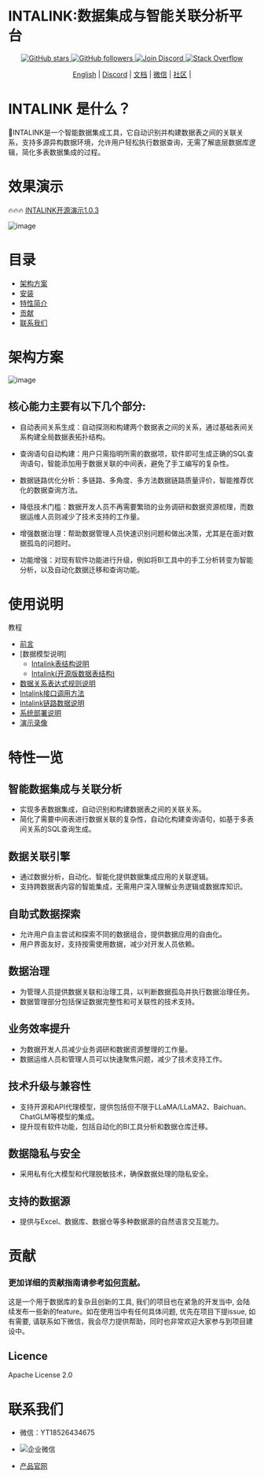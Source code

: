 # INTALINK:数据集成与智能关联分析平台


<p align="center">
  <a href="https://github.com/yt-data/intalink/stargazers">
    <img src="https://img.shields.io/github/stars/yt-data/intalink.svg?style=social&label=Stars" alt="GitHub stars"/>
  </a>
  <a href="https://github.com/yt-data?tab=followers">
    <img src="https://img.shields.io/github/followers/yt-data.svg?style=social&label=Follow" alt="GitHub followers"/>
  </a>
  <a href="https://discord.gg/n53PxSrh">
    <img src="https://img.shields.io/badge/INTALINK-Join%20intalink-blue.svg?style=social&logo=discord" alt="Join Discord"/>
  </a>
  <a href="你的Stack Overflow链接">
    <img src="https://img.shields.io/badge/Stack%20Overflow-Ask%20intalink-orange.svg?style=social&logo=stack-overflow" alt="Stack Overflow"/>
  </a>
</p>

<p align="center">
  <a href="https://github.com/YT-DATA/INTALINK/blob/main/README.md">English</a> |
  <a href="https://discord.gg/n53PxSrh">Discord</a> |
  <a href="https://www.yuque.com/chenshiyi-ur8az/tt35ml">文档</a> |
  <a href="#联系我们">微信</a> |  
  <a href="https://github.com/yt-data/community/blob/main/README.md">社区</a> |
</p>

# INTALINK 是什么？
🤖️INTALINK是一个智能数据集成工具，它自动识别并构建数据表之间的关联关系，支持多源异构数据环境，允许用户轻松执行数据查询，无需了解底层数据库逻辑，简化多表数据集成的过程。

# 效果演示
🔥🔥🔥 [INTALINK开源演示1.0.3](http://39.106.28.179/intalink/login?redirect=/index)

![image](https://github.com/yt-data/INTALINK/assets/162880729/f76d6a0e-2eb1-4dc9-9a6d-dff01ab9446d)


# 目录

- [架构方案](#架构方案)
- [安装](#安装)
- [特性简介](#特性一览)
- [贡献](#贡献)
- [联系我们](#联系我们)


# 架构方案

![image](https://github.com/yt-data/INTALINK/assets/162880729/efe18b27-5f78-475c-afe0-7c37cbf5f3d6)

## 核心能力主要有以下几个部分:
- 自动表间关系生成：自动探测和构建两个数据表之间的关系，通过基础表间关系构建全局数据表拓扑结构。

- 查询语句自动构建：用户只需指明所需的数据项，软件即可生成正确的SQL查询语句，智能添加用于数据关联的中间表，避免了手工编写的复杂性。

- 数据链路优化分析：多链路、多角度、多方法数据链路质量评价，智能推荐优化的数据查询方法。

- 降低技术门槛：数据开发人员不再需要繁琐的业务调研和数据资源梳理，而数据运维人员则减少了技术支持的工作量。

- 增强数据治理：帮助数据管理人员快速识别问题和做出决策，尤其是在面对数据孤岛的问题时。

- 功能增强：对现有软件功能进行升级，例如将BI工具中的手工分析转变为智能分析，以及自动化数据迁移和查询功能。





# 使用说明

教程
- [前言](https://github.com/YT-DATA/INTALINK/blob/main/document/Intalink%E5%89%8D%E8%A8%80.md)
- [数据模型说明]
  - [Intalink表结构说明](https://github.com/YT-DATA/INTALINK/blob/main/document/Intalink%E8%A1%A8%E7%BB%93%E6%9E%84%E8%AF%B4%E6%98%8E.md)
  - [Intalink(开源版数据表结构)](https://github.com/YT-DATA/INTALINK/blob/main/document/Intalink(%E5%BC%80%E6%BA%90%E7%89%88%E6%95%B0%E6%8D%AE%E8%A1%A8%E7%BB%93%E6%9E%84).md)
- [数据关系表达式规则说明 ](https://github.com/YT-DATA/INTALINK/blob/main/document/%E6%95%B0%E6%8D%AE%E5%85%B3%E8%81%94%E8%A1%A8%E8%BE%BE%E5%BC%8F%E8%A7%84%E5%88%99%E8%AF%B4%E6%98%8E%E6%96%87%E6%A1%A3.md)
- [Intalink接口调用方法](https://github.com/YT-DATA/INTALINK/blob/main/document/%E9%93%BE%E8%B7%AF%E6%8E%A5%E5%8F%A3%E8%B0%83%E7%94%A8%E6%96%87%E6%A1%A3.md)
- [Intalink链路数据说明](https://github.com/YT-DATA/INTALINK/blob/main/document/Intalink%E9%93%BE%E8%B7%AF%E6%95%B0%E6%8D%AE%E8%AF%B4%E6%98%8E.md)
- [系统部署说明](https://github.com/YT-DATA/INTALINK/blob/main/document/intalink%E7%B3%BB%E7%BB%9F%E9%83%A8%E7%BD%B2%E8%AF%B4%E6%98%8E.md)
- [演示录像](#特性一览)




# 特性一览

## 智能数据集成与关联分析
- 实现多表数据集成，自动识别和构建数据表之间的关联关系。
- 简化了需要中间表进行数据关联的复杂性，自动化构建查询语句，如基于多表间关系的SQL查询生成。

## 数据关联引擎
- 通过数据分析，自动化、智能化提供数据集成应用的关联逻辑。
- 支持跨数据表内容的智能集成，无需用户深入理解业务逻辑或数据库知识。

## 自助式数据探索
- 允许用户自主尝试和探索不同的数据组合，提供数据应用的自由化。
- 用户界面友好，支持按需使用数据，减少对开发人员依赖。

## 数据治理
- 为管理人员提供数据关联和治理工具，以判断数据孤岛并执行数据治理任务。
- 数据管理部分包括保证数据完整性和可关联性的技术支持。

## 业务效率提升
- 为数据开发人员减少业务调研和数据资源整理的工作量。
- 数据运维人员和管理人员可以快速聚焦问题，减少了技术支持工作。

## 技术升级与兼容性
- 支持开源和API代理模型，提供包括但不限于LLaMA/LLaMA2、Baichuan、ChatGLM等模型的集成。
- 提升现有软件功能，包括自动化的BI工具分析和数据仓库迁移。

## 数据隐私与安全
- 采用私有化大模型和代理脱敏技术，确保数据处理的隐私安全。

## 支持的数据源
- 提供与Excel、数据库、数据仓等多种数据源的自然语言交互能力。

# 贡献

### 更加详细的贡献指南请参考[如何贡献](https://github.com/yt-data/community/blob/main/README.md)。

这是一个用于数据库的复杂且创新的工具, 我们的项目也在紧急的开发当中, 会陆续发布一些新的feature。如在使用当中有任何具体问题, 优先在项目下提issue, 如有需要, 请联系如下微信，我会尽力提供帮助，同时也非常欢迎大家参与到项目建设中。

## Licence

Apache License 2.0

# 联系我们
- 微信：YT18526434675
- ![企业微信](https://github.com/YT-DATA/INTALINK/assets/162880729/1c739c36-160c-474d-9f9b-c43e46dd1159)



- [产品官网](https://www.idataops.com.cn/h-col-110.html)
